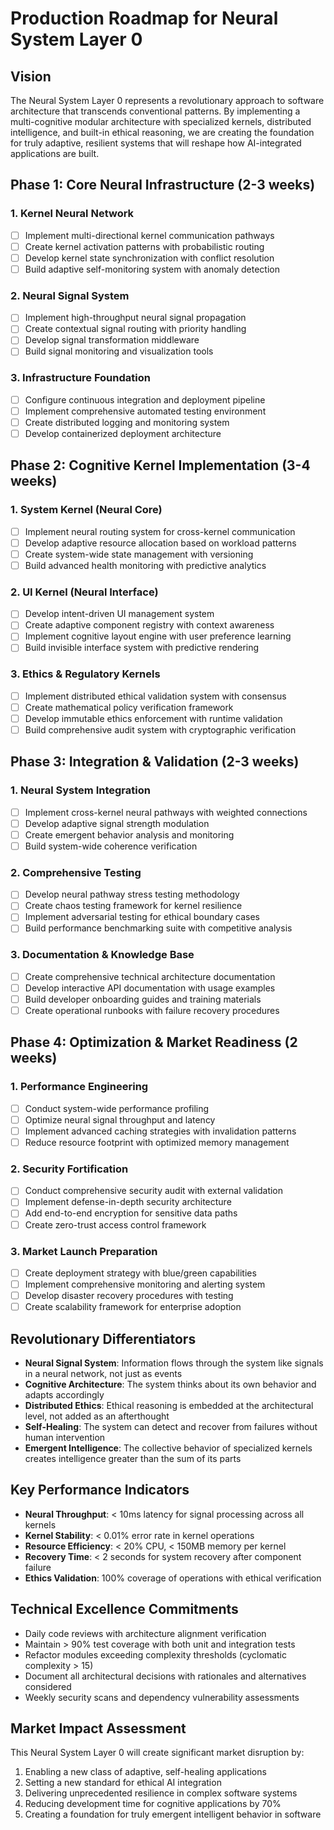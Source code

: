 
# Production Roadmap for Neural System Layer 0

## Vision

The Neural System Layer 0 represents a revolutionary approach to software architecture that transcends conventional patterns. By implementing a multi-cognitive modular architecture with specialized kernels, distributed intelligence, and built-in ethical reasoning, we are creating the foundation for truly adaptive, resilient systems that will reshape how AI-integrated applications are built.

## Phase 1: Core Neural Infrastructure (2-3 weeks)

### 1. Kernel Neural Network
- [ ] Implement multi-directional kernel communication pathways
- [ ] Create kernel activation patterns with probabilistic routing
- [ ] Develop kernel state synchronization with conflict resolution
- [ ] Build adaptive self-monitoring system with anomaly detection

### 2. Neural Signal System
- [ ] Implement high-throughput neural signal propagation
- [ ] Create contextual signal routing with priority handling
- [ ] Develop signal transformation middleware
- [ ] Build signal monitoring and visualization tools

### 3. Infrastructure Foundation
- [ ] Configure continuous integration and deployment pipeline
- [ ] Implement comprehensive automated testing environment
- [ ] Create distributed logging and monitoring system
- [ ] Develop containerized deployment architecture

## Phase 2: Cognitive Kernel Implementation (3-4 weeks)

### 1. System Kernel (Neural Core)
- [ ] Implement neural routing system for cross-kernel communication
- [ ] Develop adaptive resource allocation based on workload patterns
- [ ] Create system-wide state management with versioning
- [ ] Build advanced health monitoring with predictive analytics

### 2. UI Kernel (Neural Interface)
- [ ] Develop intent-driven UI management system
- [ ] Create adaptive component registry with context awareness
- [ ] Implement cognitive layout engine with user preference learning
- [ ] Build invisible interface system with predictive rendering

### 3. Ethics & Regulatory Kernels
- [ ] Implement distributed ethical validation system with consensus
- [ ] Create mathematical policy verification framework
- [ ] Develop immutable ethics enforcement with runtime validation
- [ ] Build comprehensive audit system with cryptographic verification

## Phase 3: Integration & Validation (2-3 weeks)

### 1. Neural System Integration
- [ ] Implement cross-kernel neural pathways with weighted connections
- [ ] Develop adaptive signal strength modulation
- [ ] Create emergent behavior analysis and monitoring
- [ ] Build system-wide coherence verification

### 2. Comprehensive Testing
- [ ] Develop neural pathway stress testing methodology
- [ ] Create chaos testing framework for kernel resilience
- [ ] Implement adversarial testing for ethical boundary cases
- [ ] Build performance benchmarking suite with competitive analysis

### 3. Documentation & Knowledge Base
- [ ] Create comprehensive technical architecture documentation
- [ ] Develop interactive API documentation with usage examples
- [ ] Build developer onboarding guides and training materials
- [ ] Create operational runbooks with failure recovery procedures

## Phase 4: Optimization & Market Readiness (2 weeks)

### 1. Performance Engineering
- [ ] Conduct system-wide performance profiling
- [ ] Optimize neural signal throughput and latency
- [ ] Implement advanced caching strategies with invalidation patterns
- [ ] Reduce resource footprint with optimized memory management

### 2. Security Fortification
- [ ] Conduct comprehensive security audit with external validation
- [ ] Implement defense-in-depth security architecture
- [ ] Add end-to-end encryption for sensitive data paths
- [ ] Create zero-trust access control framework

### 3. Market Launch Preparation
- [ ] Create deployment strategy with blue/green capabilities
- [ ] Implement comprehensive monitoring and alerting system
- [ ] Develop disaster recovery procedures with testing
- [ ] Create scalability framework for enterprise adoption

## Revolutionary Differentiators

- **Neural Signal System**: Information flows through the system like signals in a neural network, not just as events
- **Cognitive Architecture**: The system thinks about its own behavior and adapts accordingly
- **Distributed Ethics**: Ethical reasoning is embedded at the architectural level, not added as an afterthought
- **Self-Healing**: The system can detect and recover from failures without human intervention
- **Emergent Intelligence**: The collective behavior of specialized kernels creates intelligence greater than the sum of its parts

## Key Performance Indicators

- **Neural Throughput**: < 10ms latency for signal processing across all kernels
- **Kernel Stability**: < 0.01% error rate in kernel operations
- **Resource Efficiency**: < 20% CPU, < 150MB memory per kernel
- **Recovery Time**: < 2 seconds for system recovery after component failure
- **Ethics Validation**: 100% coverage of operations with ethical verification

## Technical Excellence Commitments

- Daily code reviews with architecture alignment verification
- Maintain > 90% test coverage with both unit and integration tests
- Refactor modules exceeding complexity thresholds (cyclomatic complexity > 15)
- Document all architectural decisions with rationales and alternatives considered
- Weekly security scans and dependency vulnerability assessments

## Market Impact Assessment

This Neural System Layer 0 will create significant market disruption by:

1. Enabling a new class of adaptive, self-healing applications
2. Setting a new standard for ethical AI integration
3. Delivering unprecedented resilience in complex software systems
4. Reducing development time for cognitive applications by 70%
5. Creating a foundation for truly emergent intelligent behavior in software


